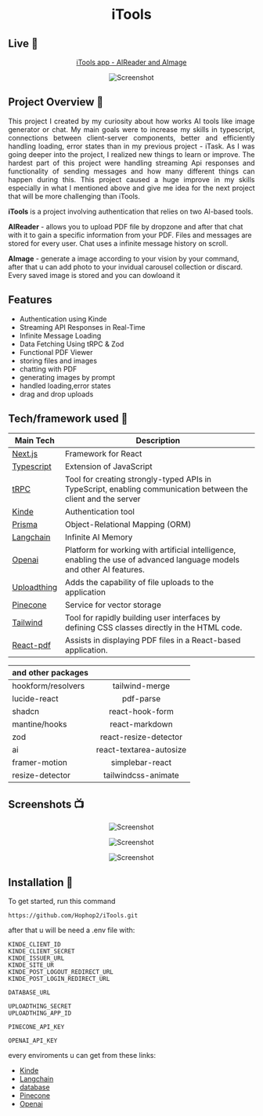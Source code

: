  <h1  align="center">
 iTools


</h1>

## Live 📍

<p align="center"><a href='https://i-tools.vercel.app'>iTools app - AIReader and AImage</a></p>

<p align="center">
  <a >
    <img src=""
         alt="Screenshot">
  </a>
</p>

## Project Overview 🎉
<p style="text-align: justify;">This project I created by my curiosity about how works AI tools like image generator or chat. My main goals were to increase my skills in typescript, connections between client-server components, better and efficiently handling loading, error states than in my previous project - iTask. As I was going deeper into the project, I realized new things to learn or improve. The hardest part of this project were handling streaming Api responses and functionality of sending messages 
and how many different things can happen during this. This project caused a huge improve in my skills especially in what I mentioned above and give me idea for the next project that will be more challenging than iTools.</p>



**iTools** is a project involving authentication that relies on two AI-based tools. 

**AIReader** - allows you to upload PDF file by dropzone and after that chat with it to gain a specific information from your PDF. Files and messages are stored for every user. Chat uses a infinite message history on scroll.

**AImage** - generate a image according to your vision by your command, after that u can add photo to your invidual carousel collection or discard. Every saved image is stored and you can dowloand it

## Features 

- Authentication using Kinde
- Streaming API Responses in Real-Time
- Infinite Message Loading
- Data Fetching Using tRPC & Zod
- Functional PDF Viewer
- storing files and images
- chatting with PDF
- generating images by prompt
- handled loading,error states
- drag and drop uploads

## Tech/framework used 🔧

| Main Tech                                                    | Description                              |
| ------------------------------------------------------- | ---------------------------------------- |
| [Next.js](https://nextjs.org)                           | Framework for React   |
| [Typescript](https://www.typescriptlang.org)                           | Extension of JavaScript   |
| [tRPC](https://trpc.io)                           | Tool for creating strongly-typed APIs in TypeScript, enabling communication between the client and the server   |
| [Kinde](https://kinde.com)                           |  Authentication tool  |
| [Prisma](https://www.prisma.io)                           | Object-Relational Mapping (ORM)   |
| [Langchain](https://js.langchain.com/docs/guides/deployment/nextjs)                           | Infinite AI Memory  |
| [Openai](https://platform.openai.com/docs/introduction)                           |  Platform for working with artificial intelligence, enabling the use of advanced language models and other AI features.   |
| [Uploadthing](https://uploadthing.com)                           | Adds the capability of file uploads to the application  |
| [Pinecone](https://www.pinecone.io)                           | Service for vector storage  |
| [Tailwind](https://tailwindcss.com)                           | Tool for rapidly building user interfaces by defining CSS classes directly in the HTML code.   |
| [React-pdf](https://tailwindcss.com)                           | Assists in displaying PDF files in a React-based application.   |
        
| and other packages |  |  
|-----------|:-----------:| 
| hookform/resolvers | tailwind-merge  |  
| lucide-react | pdf-parse | 
|shadcn  | react-hook-form |  
|  mantine/hooks | react-markdown | 
| zod | react-resize-detector |  
|  ai | react-textarea-autosize | 
|framer-motion  | simplebar-react |  
|  resize-detector | tailwindcss-animate | 

   

  
    



## Screenshots 📺

<p align="center">
    <img src="" alt="Screenshot">
</p>

<p align="center">
    <img src="" alt="Screenshot">
</p>

<p align="center">
    <img src="" alt="Screenshot">
</p>




## Installation 💾

To get started, run this command
````
https://github.com/Hophop2/iTools.git
````
after that u will be need a .env file with:
````
KINDE_CLIENT_ID
KINDE_CLIENT_SECRET
KINDE_ISSUER_URL
KINDE_SITE_UR
KINDE_POST_LOGOUT_REDIRECT_URL
KINDE_POST_LOGIN_REDIRECT_URL

DATABASE_URL

UPLOADTHING_SECRET
UPLOADTHING_APP_ID

PINECONE_API_KEY

OPENAI_API_KEY
````
every enviroments u can get from these links:
- [Kinde](https://kinde.com)
- [Langchain](https://js.langchain.com/)
- [database](https://planetscale.com)
- [Pinecone](https://www.pinecone.io)
- [Openai](https://platform.openai.com/)
 




